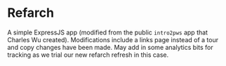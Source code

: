 Refarch	
===================

A simple ExpressJS app (modified from the public ```intro2pws``` app that Charles Wu created). Modifications include a links page instead of a tour and copy changes have been made. May add in some analytics bits for tracking as we trial our new refarch refresh in this case.